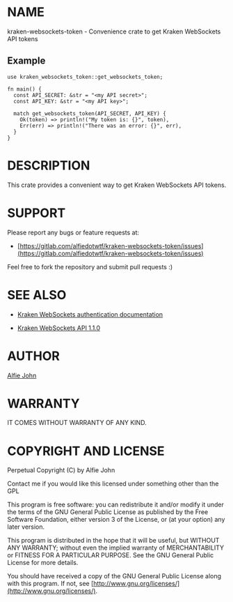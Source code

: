 # NAME

kraken-websockets-token - Convenience crate to get Kraken WebSockets API tokens

## Example

    use kraken_websockets_token::get_websockets_token;

    fn main() {
      const API_SECRET: &str = "<my API secret>";
      const API_KEY: &str = "<my API key>";

      match get_websockets_token(API_SECRET, API_KEY) {
        Ok(token) => println!("My token is: {}", token),
        Err(err) => println!("There was an error: {}", err),
      }
    }

# DESCRIPTION

This crate provides a convenient way to get Kraken WebSockets API tokens.

# SUPPORT

Please report any bugs or feature requests at:

* [https://gitlab.com/alfiedotwtf/kraken-websockets-token/issues](https://gitlab.com/alfiedotwtf/kraken-websockets-token/issues)

Feel free to fork the repository and submit pull requests :)

# SEE ALSO

* [Kraken WebSockets authentication documentation](https://www.kraken.com/features/api#ws-auth)

* [Kraken WebSockets API 1.1.0](https://docs.kraken.com/websockets/#authentication)

# AUTHOR

[Alfie John](https://www.alfie.wtf)

# WARRANTY

IT COMES WITHOUT WARRANTY OF ANY KIND.

# COPYRIGHT AND LICENSE

Perpetual Copyright (C) by Alfie John

Contact me if you would like this licensed under something other than the GPL

This program is free software: you can redistribute it and/or modify it under
the terms of the GNU General Public License as published by the Free Software
Foundation, either version 3 of the License, or (at your option) any later
version.

This program is distributed in the hope that it will be useful, but WITHOUT ANY
WARRANTY; without even the implied warranty of MERCHANTABILITY or FITNESS FOR A
PARTICULAR PURPOSE. See the GNU General Public License for more details.

You should have received a copy of the GNU General Public License along with
this program. If not, see [http://www.gnu.org/licenses/](http://www.gnu.org/licenses/).
